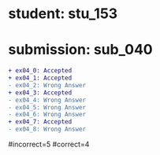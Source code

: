 # student: stu_153
# submission: sub_040

```diff
+ ex04_0: Accepted
+ ex04_1: Accepted
- ex04_2: Wrong Answer
+ ex04_3: Accepted
- ex04_4: Wrong Answer
- ex04_5: Wrong Answer
- ex04_6: Wrong Answer
+ ex04_7: Accepted
- ex04_8: Wrong Answer
```
#incorrect=5
#correct=4
